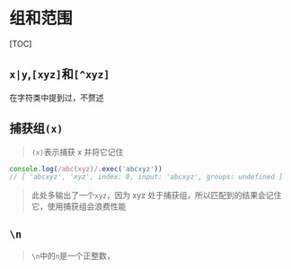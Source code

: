 # 组和范围

[TOC]

## `x|y`,`[xyz]`和`[^xyz]`

在字符类中提到过，不赘述

## 捕获组`(x)`

> `(x)`表示捕获 x 并将它记住

```ts
console.log(/abc(xyz)/.exec('abcxyz'))
// [ 'abcxyz', 'xyz', index: 0, input: 'abcxyz', groups: undefined ]
```

> 此处多输出了一个`xyz`，因为 xyz 处于捕获组，所以匹配到的结果会记住它，使用捕获组会浪费性能

## `\n`

> `\n`中的`n`是一个正整数，